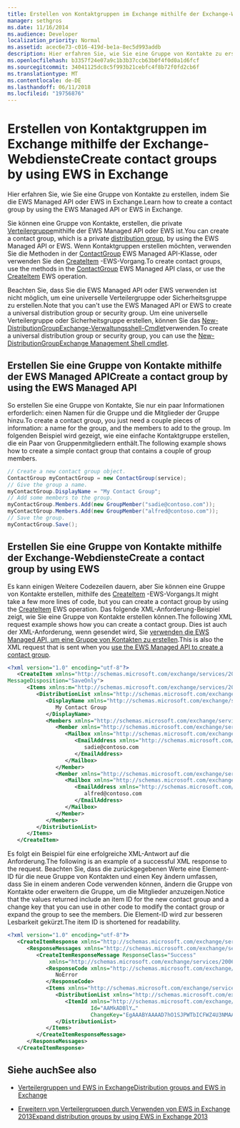 ```yaml
---
title: Erstellen von Kontaktgruppen im Exchange mithilfe der Exchange-Webdienste
manager: sethgros
ms.date: 11/16/2014
ms.audience: Developer
localization_priority: Normal
ms.assetid: acec6e73-c016-419d-be1a-8ec5d993addb
description: Hier erfahren Sie, wie Sie eine Gruppe von Kontakte zu erstellen, indem Sie die EWS Managed API oder EWS in Exchange.
ms.openlocfilehash: b3357f24e07a9c1b3b37ccb63b0f4f0d0a1d6fcf
ms.sourcegitcommit: 34041125dc8c5f993b21cebfc4f8b72f0fd2cb6f
ms.translationtype: MT
ms.contentlocale: de-DE
ms.lasthandoff: 06/11/2018
ms.locfileid: "19756876"
---
```

# <a name="create-contact-groups-by-using-ews-in-exchange"></a><span data-ttu-id="2890d-103">Erstellen von Kontaktgruppen im Exchange mithilfe der Exchange-Webdienste</span><span class="sxs-lookup"><span data-stu-id="2890d-103">Create contact groups by using EWS in Exchange</span></span>

<span data-ttu-id="2890d-104">Hier erfahren Sie, wie Sie eine Gruppe von Kontakte zu erstellen, indem Sie die EWS Managed API oder EWS in Exchange.</span><span class="sxs-lookup"><span data-stu-id="2890d-104">Learn how to create a contact group by using the EWS Managed API or EWS in Exchange.</span></span>
  
<span data-ttu-id="2890d-105">Sie können eine Gruppe von Kontakte, erstellen, die private [Verteilergruppe](distribution-groups-and-ews-in-exchange.md)mithilfe der EWS Managed API oder EWS ist.</span><span class="sxs-lookup"><span data-stu-id="2890d-105">You can create a contact group, which is a private [distribution group](distribution-groups-and-ews-in-exchange.md), by using the EWS Managed API or EWS.</span></span> <span data-ttu-id="2890d-106">Wenn Kontaktgruppen erstellen möchten, verwenden Sie die Methoden in der [ContactGroup](http://msdn.microsoft.com/en-us/library/office/microsoft.exchange.webservices.data.contactgroup%28v=exchg.80%29.aspx) EWS Managed API-Klasse, oder verwenden Sie den [CreateItem](http://msdn.microsoft.com/library/78a52120-f1d0-4ed7-8748-436e554f75b6%28Office.15%29.aspx) -EWS-Vorgang.</span><span class="sxs-lookup"><span data-stu-id="2890d-106">To create contact groups, use the methods in the [ContactGroup](http://msdn.microsoft.com/en-us/library/office/microsoft.exchange.webservices.data.contactgroup%28v=exchg.80%29.aspx) EWS Managed API class, or use the [CreateItem](http://msdn.microsoft.com/library/78a52120-f1d0-4ed7-8748-436e554f75b6%28Office.15%29.aspx) EWS operation.</span></span> 
  
<span data-ttu-id="2890d-107">Beachten Sie, dass Sie die EWS Managed API oder EWS verwenden ist nicht möglich, um eine universelle Verteilergruppe oder Sicherheitsgruppe zu erstellen.</span><span class="sxs-lookup"><span data-stu-id="2890d-107">Note that you can't use the EWS Managed API or EWS to create a universal distribution group or security group.</span></span> <span data-ttu-id="2890d-108">Um eine universelle Verteilergruppe oder Sicherheitsgruppe erstellen, können Sie das [New-DistributionGroup](http://technet.microsoft.com/en-us/library/aa998856%28v=exchg.150%29.aspx)[Exchange-Verwaltungsshell-Cmdlet](http://msdn.microsoft.com/en-us/library/ff326159%28v=exchg.140%29.aspx)verwenden.</span><span class="sxs-lookup"><span data-stu-id="2890d-108">To create a universal distribution group or security group, you can use the [New-DistributionGroup](http://technet.microsoft.com/en-us/library/aa998856%28v=exchg.150%29.aspx)[Exchange Management Shell cmdlet](http://msdn.microsoft.com/en-us/library/ff326159%28v=exchg.140%29.aspx).</span></span> 
  
## <a name="create-a-contact-group-by-using-the-ews-managed-api"></a><span data-ttu-id="2890d-109">Erstellen Sie eine Gruppe von Kontakte mithilfe der EWS Managed API</span><span class="sxs-lookup"><span data-stu-id="2890d-109">Create a contact group by using the EWS Managed API</span></span>
<span data-ttu-id="2890d-110"><a name="bk_EWSMA"> </a></span><span class="sxs-lookup"><span data-stu-id="2890d-110"></span></span>

<span data-ttu-id="2890d-111">So erstellen Sie eine Gruppe von Kontakte, Sie nur ein paar Informationen erforderlich: einen Namen für die Gruppe und die Mitglieder der Gruppe hinzu.</span><span class="sxs-lookup"><span data-stu-id="2890d-111">To create a contact group, you just need a couple pieces of information: a name for the group, and the members to add to the group.</span></span> <span data-ttu-id="2890d-112">Im folgenden Beispiel wird gezeigt, wie eine einfache Kontaktgruppe erstellen, die ein Paar von Gruppenmitgliedern enthält.</span><span class="sxs-lookup"><span data-stu-id="2890d-112">The following example shows how to create a simple contact group that contains a couple of group members.</span></span>
  
```cs
// Create a new contact group object.
ContactGroup myContactGroup = new ContactGroup(service);
// Give the group a name.
myContactGroup.DisplayName = "My Contact Group";
// Add some members to the group.
myContactGroup.Members.Add(new GroupMember("sadie@contoso.com"));
myContactGroup.Members.Add(new GroupMember("alfred@contoso.com"));
// Save the group.
myContactGroup.Save();

```

## <a name="create-a-contact-group-by-using-ews"></a><span data-ttu-id="2890d-113">Erstellen Sie eine Gruppe von Kontakte mithilfe der Exchange-Webdienste</span><span class="sxs-lookup"><span data-stu-id="2890d-113">Create a contact group by using EWS</span></span>
<span data-ttu-id="2890d-114"><a name="bk_EWSMA"> </a></span><span class="sxs-lookup"><span data-stu-id="2890d-114"></span></span>

<span data-ttu-id="2890d-115">Es kann einigen Weitere Codezeilen dauern, aber Sie können eine Gruppe von Kontakte erstellen, mithilfe des [CreateItem](http://msdn.microsoft.com/library/78a52120-f1d0-4ed7-8748-436e554f75b6%28Office.15%29.aspx) -EWS-Vorgangs.</span><span class="sxs-lookup"><span data-stu-id="2890d-115">It might take a few more lines of code, but you can create a contact group by using the [CreateItem](http://msdn.microsoft.com/library/78a52120-f1d0-4ed7-8748-436e554f75b6%28Office.15%29.aspx) EWS operation.</span></span> <span data-ttu-id="2890d-116">Das folgende XML-Anforderung-Beispiel zeigt, wie Sie eine Gruppe von Kontakte erstellen können.</span><span class="sxs-lookup"><span data-stu-id="2890d-116">The following XML request example shows how you can create a contact group.</span></span> <span data-ttu-id="2890d-117">Dies ist auch der XML-Anforderung, wenn gesendet wird, Sie [verwenden die EWS Managed API, um eine Gruppe von Kontakten zu erstellen](#bk_EWSMA).</span><span class="sxs-lookup"><span data-stu-id="2890d-117">This is also the XML request that is sent when you [use the EWS Managed API to create a contact group](#bk_EWSMA).</span></span>
  
```XML
<?xml version="1.0" encoding="utf-8"?>
   <CreateItem xmlns="http://schemas.microsoft.com/exchange/services/2006/messages" 
MessageDisposition="SaveOnly">
      <Items xmlns:m="http://schemas.microsoft.com/exchange/services/2006/messages">
         <DistributionList xmlns="http://schemas.microsoft.com/exchange/services/2006/types">
            <DisplayName xmlns="http://schemas.microsoft.com/exchange/services/2006/types">
               My Contact Group
            </DisplayName>
            <Members xmlns="http://schemas.microsoft.com/exchange/services/2006/types">
               <Member xmlns="http://schemas.microsoft.com/exchange/services/2006/types">
                  <Mailbox xmlns="http://schemas.microsoft.com/exchange/services/2006/types">
                     <EmailAddress xmlns="http://schemas.microsoft.com/exchange/services/2006/types">
                        sadie@contoso.com
                     </EmailAddress>
                  </Mailbox>
               </Member>
               <Member xmlns="http://schemas.microsoft.com/exchange/services/2006/types">
                  <Mailbox xmlns="http://schemas.microsoft.com/exchange/services/2006/types">
                     <EmailAddress xmlns="http://schemas.microsoft.com/exchange/services/2006/types">
                        alfred@contoso.com
                     </EmailAddress>
                  </Mailbox>
               </Member>
            </Members>
         </DistributionList>
      </Items>
   </CreateItem>
```

<span data-ttu-id="2890d-118">Es folgt ein Beispiel für eine erfolgreiche XML-Antwort auf die Anforderung.</span><span class="sxs-lookup"><span data-stu-id="2890d-118">The following is an example of a successful XML response to the request.</span></span> <span data-ttu-id="2890d-119">Beachten Sie, dass die zurückgegebenen Werte eine Element-ID für die neue Gruppe von Kontakten und einen Key ändern umfassen, dass Sie in einem anderen Code verwenden können, ändern die Gruppe von Kontakte oder erweitern die Gruppe, um die Mitglieder anzuzeigen.</span><span class="sxs-lookup"><span data-stu-id="2890d-119">Notice that the values returned include an item ID for the new contact group and a change key that you can use in other code to modify the contact group or expand the group to see the members.</span></span> <span data-ttu-id="2890d-120">Die Element-ID wird zur besseren Lesbarkeit gekürzt.</span><span class="sxs-lookup"><span data-stu-id="2890d-120">The item ID is shortened for readability.</span></span>
  
```XML
<?xml version="1.0" encoding="utf-8"?>
   <CreateItemResponse xmlns="http://schemas.microsoft.com/exchange/services/2006/messages">
      <ResponseMessages xmlns="http://schemas.microsoft.com/exchange/services/2006/messages">
         <CreateItemResponseMessage ResponseClass="Success" 
             xmlns="http://schemas.microsoft.com/exchange/services/2006/messages">
            <ResponseCode xmlns="http://schemas.microsoft.com/exchange/services/2006/messages">
               NoError
            </ResponseCode>
            <Items xmlns="http://schemas.microsoft.com/exchange/services/2006/messages">
               <DistributionList xmlns="http://schemas.microsoft.com/exchange/services/2006/types">
                  <ItemId xmlns="http://schemas.microsoft.com/exchange/services/2006/types" 
                          Id="AAMkADBlY…" 
                          ChangeKey="EgAAABYAAAAD7hO1SJPWTbICFWZ4U3NMAABXzQiK" />
               </DistributionList>
            </Items>
         </CreateItemResponseMessage>
      </ResponseMessages>
   </CreateItemResponse>
```

## <a name="see-also"></a><span data-ttu-id="2890d-121">Siehe auch</span><span class="sxs-lookup"><span data-stu-id="2890d-121">See also</span></span>


- [<span data-ttu-id="2890d-122">Verteilergruppen und EWS in Exchange</span><span class="sxs-lookup"><span data-stu-id="2890d-122">Distribution groups and EWS in Exchange</span></span>](distribution-groups-and-ews-in-exchange.md)
    
- [<span data-ttu-id="2890d-123">Erweitern von Verteilergruppen durch Verwenden von EWS in Exchange 2013</span><span class="sxs-lookup"><span data-stu-id="2890d-123">Expand distribution groups by using EWS in Exchange 2013</span></span>](how-to-expand-distribution-groups-by-using-ews-in-exchange-2013.md)
    

